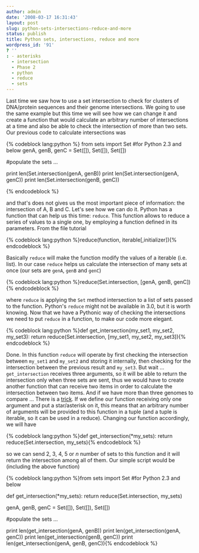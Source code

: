 ```yaml
---
author: admin
date: '2008-03-17 16:31:43'
layout: post
slug: python-sets-intersections-reduce-and-more
status: publish
title: Python sets, intersections, reduce and more
wordpress_id: '91'
? ''
: - asterisks
  - intersection
  - Phase 2
  - python
  - reduce
  - sets
---
```


Last time we saw how to use a set intersection to check for clusters of
DNA/protein sequences and their genome intersections. We going to use
the same example but this time we will see how we can change it and
create a function that would calculate an arbitrary number of
intersections at a time and also be able to check the intersection of
more than two sets. Our previous code to calculate intersections was


{% codeblock lang:python %}
from sets import Set #for Python 2.3 and below
genA, genB, genC = Set([]), Set([]), Set([])
 
#populate the sets ...
 
print len(Set.intersection(genA, genB))
print len(Set.intersection(genA, genC))
print len(Set.intersection(genB, genC))


{% endcodeblock %} 


and that's does not gives us the most important
piece of information: the intersection of A, B and C. Let's see how we
can do it. Python has a function that can help us this time: `reduce`.
This function allows to reduce a series of values to a single one, by
employing a function defined in its parameters. From the file tutorial


{% codeblock lang:python %}reduce(function, iterable[,initializer]){% endcodeblock %} 

Basically `reduce` will make the function
modify the values of a iterable (i.e. list). In our case `reduce` helps
us calculate the intersection of many sets at once (our sets are `genA`,
`genB` and `genC`) 

{% codeblock lang:python %}reduce(Set.intersection, [genA, genB, genC]){% endcodeblock %}

 where `reduce` is applying the `Set` method
intersection to a list of sets passed to the function. Python's `reduce`
might not be available in 3.0, but it is worth knowing. Now that we have
a Pythonic way of checking the intersections we need to put `reduce` in
a function, to make our code more elegant. 

{% codeblock lang:python %}def get_intersection(my_set1, my_set2, my_set3):
	return reduce(Set.intersection, [my_set1, my_set2, my_set3]){% endcodeblock %}

Done. In this function `reduce` will operate by
first checking the intersection between `my_set1` and `my_set2` and
storing it internally, then checking for the intersection between the
previous result and `my_set3`. But wait ... `get_intersection` receives
three arguments, so it will be able to return the intersection only when
three sets are sent, thus we would have to create another function that
can receive two items in order to calculate the intersection between two
items. And if we have more than three genomes to compare ... There is a
[trick](http://farmdev.com/thoughts/24/what-does-the-def-star-variable-or-def-asterisk-parameter-syntax-do-in-python-/).
If we define our function receiving only one argument and put a
star/asterisk on it, this means that an arbitrary number of arguments
will be provided to this function in a tuple (and a tuple is iterable,
so it can be used in a reduce). Changing our function accordingly, we
will have 

{% codeblock lang:python %}def get_intersection(*my_sets): 
	return reduce(Set.intersection, my_sets){% endcodeblock %} 

so we can send 2, 3, 4, 5 or *n* number of sets
to this function and it will return the intersection among all of them.
Our simple script would be (including the above function) 

{% codeblock lang:python %}from sets import Set #for Python 2.3 and below 

def get_intersection(*my_sets): 
	return reduce(Set.intersection, my_sets)

genA, genB, genC = Set([]), Set([]), Set([]) 

#populate the sets ...

print len(get_intersection(genA, genB)) 
print len(get_intersection(genA, genC)) 
print len(get_intersection(genB, genC)) 
print len(get_intersection(genA, genB, genC)){% endcodeblock %}
